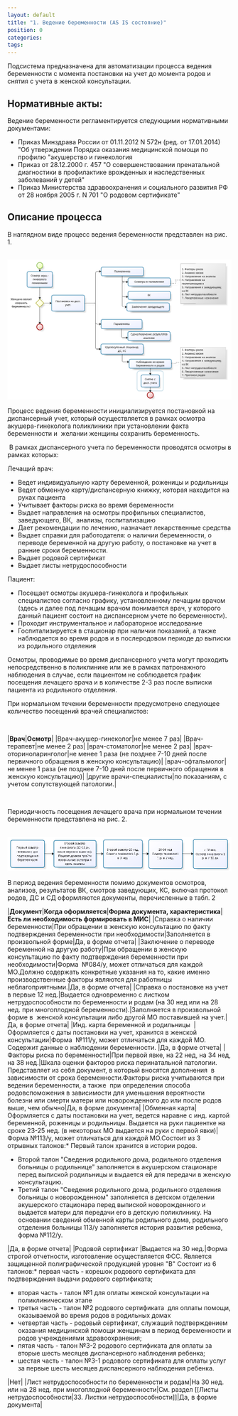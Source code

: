```yaml
---
layout: default
title: "1. Ведение беременности (AS IS состояние)"
position: 0
categories: 
tags: 
---
```


Подсистема предназначена для автоматизации процесса ведения беременности с момента постановки на учет до момента родов и снятия с учета в женской консультации.

## Нормативные акты:

Ведение беременности регламентируется следующими нормативными документами:

* Приказ Минздрава России от 01.11.2012 N 572н (ред. от 17.01.2014) "Об утверждении Порядка оказания медицинской помощи по профилю "акушерство и гинекология
* Приказ от 28.12.2000 г. 457 "О совершенствовании пренатальной диагностики в профилактике врожденных и наследственных заболеваний у детей" 
* Приказ Министерства здравоохранения и социального развития РФ от 28 ноября 2005 г. N 701 "О родовом сертификате"

## Описание процесса

В наглядном виде процесс ведения беременности представлен на рис. 1.

 ![](image2015-1-16-143754.png)

Процесс ведения беременности инициализируется постановкой на диспансерный учет, который осуществляется в рамках осмотра акушера-гинеколога поликлиники при установлении факта беременности и  желании женщины сохранить беременность.

 В рамках диспансерного учета по беременности проводятся осмотры в рамках которых:

Лечащий врач:

* Ведет индивидуальную карту беременной, роженицы и родильницы
* Ведет обменную карту/диспансерную книжку, которая находится на руках пациента
* Учитывает факторы риска во время беременности
* Выдает направления на осмотры профильных специалистов, заведующего, ВК,  анализы, госпитализацию
* Дает рекомендации по лечению, назначает лекарственные средства
* Выдает справки для работодателя: о наличии беременности, о переводе беременной на другую работу, о постановке на учет в ранние сроки беременности.
* Выдает родовой сертификат
* Выдает листы нетрудоспособности

Пациент:

* Посещает осмотры акушера-гинеколога и профильных специалистов согласно графику, установленному лечащим врачом (здесь и далее под лечащим врачом понимается врач, у которого данный пациент состоит на диспансерном учете по беременности).
* Проходит инструментальное и лабораторное исследование
* Госпитализируется в стационар при наличии показаний, а также наблюдается во время родов и в послеродовом периоде до выписки из родильного отделения

Осмотры, проводимые во время диспансерного учета могут проходить непосредственно в поликлинике или же в рамках патронажного наблюдения в случае, если пациентом не соблюдается график посещения лечащего врача и в количестве 2-3 раз после выписки пациента из родильного отделения.

При нормальном течении беременности предусмотрено следующее количество посещений врачей специалистов:

 

|**Врач**|**Осмотр**|
|Врач-акушер-гинеколог|не менее 7 раз|
|Врач-терапевт|не менее 2 раз|
|врач-стоматолог|не менее 2 раз|
|врач-оториноларинголог|не менее 1 раза (не позднее 7-10 дней после первичного обращения в женскую консультацию)|
|врач-офтальмолог|не менее 1 раза (не позднее 7-10 дней после первичного обращения в женскую консультацию)|
|другие врачи-специалисты|по показаниям, с учетом сопутствующей патологии.|

 

Периодичность посещения лечащего врача при нормальном течении беременности представлена на рис. 2.

 ![](image2015-1-16-143819.png)

В период ведения беременности помимо документов осмотров, анализов, результатов ВК, смотров заведующих, КС, включая протокол родов, ДС и СД оформляются документы, перечисленные в табл. 2 

|**Документ**|**Когда оформляется**|**Форма документа, характеристика**|**Есть ли необходимость формировать в МИС**|
|Справка о наличии беременности|При обращении в женскую консультацию по факту подтверждения беременности при необходимости|Заполняется в произвольной форме|Да, в форме отчета|
|Заключение о переводе беременной на другую работу|При обращении в женскую консультацию по факту подтверждения беременности при необходимости|Форма  №084/у, может отличаться для каждой МО.Должно содержать конкретные указания на то, какие именно производственные факторы являются для работницы неблагоприятными.|Да, в форме отчета|
|Справка о постановке на учет в первые 12 нед.|Выдается одновременно с листком нетрудоспособности по беременности и родам (на 30 нед или на 28 нед. при многоплодной беременности).|Заполняется в произвольной форме в  женской консультации либо другой МО поставившей на учет.|Да, в форме отчета|
|Инд. карта беременной и родильницы  |Оформляется с даты постановки на учет, хранится в женской консультации|Форма  №111/у, может отличаться для каждой МО. Содержит данные о наблюдении беременности. |Да, в форме отчета|
|Факторы риска по беременности|При первой явке, на 22 нед, на 34 нед, на 38 нед.|Шкала оценки факторов риска перинатальной патологии. Представляет из себя документ, в который вносятся дополнения  в зависимости от срока беременности.Факторы риска учитываются при ведении беременности, а также  при определении способа родовспоможения в зависимости для уменьшения вероятности болезни или смерти матери или новорожденного до или после родов выше, чем обычно|Да, в форме документа|
|Обменная карта|Оформляется с даты постановки на учет, ведется наравне с инд. картой беременной, роженицы и родильницы. Выдается на руки пациентке на сроке 23-25 нед. (в некоторых МО выдается на руки с первой явки)|Форма №113/у, может отличаться для каждой МО.Состоит из 3 отрывных талонов:* Первый талон хранится в истории родов.
* Второй талон "Сведения родильного дома, родильного отделения больницы о родильнице" заполняется в акушерском стационаре перед выпиской родильницы и выдается ей для передачи в женскую консультацию.
* Третий талон "Сведения родильного дома, родильного отделения больницы о новорожденном" заполняется в детском отделении акушерского стационара перед выпиской новорожденного и выдается матери для передачи его в детскую поликлинику. На основании сведений обменной карты родильного дома, родильного отделения больницы 113/у заполняется история развития ребенка, форма №112/у.

|Да, в форме отчета|
|Родовой сертификат |Выдается на 30 нед.|Форма строгой отчетности, изготовление осуществляется ФСС. Является защищенной полиграфической продукцией уровня "В" Состоит из 6 талонов:* первая часть - корешок родового сертификата для подтверждения выдачи родового сертификата;
* вторая часть - талон №1 для оплаты женской консультации на поликлиническом этапе
* третья часть - талон №2 родового сертификата  для оплаты помощи, оказываемой во время родов в родильных домах
* четвертая часть - родовый сертификат, служащий подтверждением оказания медицинской помощи женщинам в период беременности и родов учреждениями здравоохранения;
* пятая часть - талон №3-2 родового сертификата для оплаты за вторые шесть месяцев диспансерного наблюдения ребенка;
* шестая часть - талон №3-1 родового сертификата для оплаты услуг за первые шесть месяцев диспансерного наблюдения ребенка.

|Нет|
|Лист нетрудоспособности по беременности и родам|На 30 нед. или на 28 нед. при многоплодной беременности|См. раздел [[Листы нетрудоспособности|33. Листки нетрудоспособности]]|Да, в форме документа|

